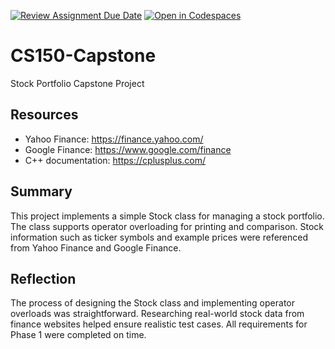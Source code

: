 [![Review Assignment Due Date](https://classroom.github.com/assets/deadline-readme-button-22041afd0340ce965d47ae6ef1cefeee28c7c493a6346c4f15d667ab976d596c.svg)](https://classroom.github.com/a/W7bqK6NI)
[![Open in Codespaces](https://classroom.github.com/assets/launch-codespace-2972f46106e565e64193e422d61a12cf1da4916b45550586e14ef0a7c637dd04.svg)](https://classroom.github.com/open-in-codespaces?assignment_repo_id=19964027)
# CS150-Capstone
 Stock Portfolio Capstone Project

## Resources
- Yahoo Finance: https://finance.yahoo.com/
- Google Finance: https://www.google.com/finance
- C++ documentation: https://cplusplus.com/

## Summary
This project implements a simple Stock class for managing a stock portfolio. The class supports operator overloading for printing and comparison. Stock information such as ticker symbols and example prices were referenced from Yahoo Finance and Google Finance.

## Reflection
The process of designing the Stock class and implementing operator overloads was straightforward. Researching real-world stock data from finance websites helped ensure realistic test cases. All requirements for Phase 1 were completed on time. 
